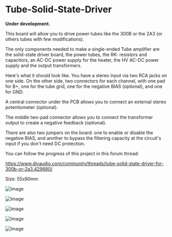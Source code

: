 # Tube-Solid-State-Driver

<b>Under development.</b>

This board will allow you to drive power tubes like the 300B or the 2A3 (or others tubes with few modifications).

The only components needed to make a single-ended Tube amplifier are the solid-state driver board, the power tubes, the RK- resistors and capacitors, an AC-DC power supply for the heater, the HV AC-DC power supply and the output transformers.

Here's what it should look like. You have a stereo input via two RCA jacks on one side. On the other side, two connectors for each channel, with one pad for B+, one for the tube grid, one for the negative BIAS (optional), and one for GND.

A central connector under the PCB allows you to connect an external stereo potentiometer (optional).

The middle two-pad connector allows you to connect the transformer output to create a negative feedback (optional).

There are also two jumpers on the board: one to enable or disable the negative BIAS, and another to bypass the filtering capacity at the circuit's input if you don't need DC protection.

You can follow the progress of this project in this forum thread:

https://www.diyaudio.com/community/threads/tube-solid-state-driver-for-300b-or-2a3.429680/

Size: 55x90mm

![Image](https://github.com/user-attachments/assets/ea91c132-5fee-4df3-b8e2-8a4b6cfcae04)

![Image](https://github.com/user-attachments/assets/e4c2428d-7867-4c56-b3ee-a5320dc03384)

![Image](https://github.com/user-attachments/assets/1ce20207-52f1-44ab-bf8f-2eb49538455f)

![Image](https://github.com/user-attachments/assets/7d73b8b2-8d67-4eb4-ae11-2f6ca4ff38a3)

![Image](https://github.com/user-attachments/assets/930b7d53-a633-4f03-b4ef-f5825c7f4ad7)


